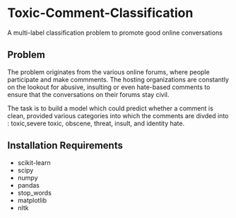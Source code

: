 # Toxic-Comment-Classification

A multi-label classification problem to promote good online conversations

## Problem
The problem originates from the various online forums, where people participate and make commments. The hosting organizations are constantly on the lookout for abusive, insulting or even hate-based comments to ensure that the conversations on their forums stay civil.

The task is to build a model which could predict whether a comment is clean, provided various categories into which the comments are divded into : toxic,severe toxic, obscene, threat, insult, and identity hate. 

## Installation Requirements
- scikit-learn
- scipy
- numpy
- pandas
- stop_words
- matplotlib
- nltk

